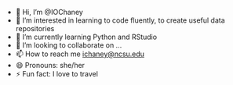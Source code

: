 - 👋 Hi, I’m @IOChaney
- 👀 I’m interested in learning to code fluently, to create useful data repositories
- 🌱 I’m currently learning Python and RStudio
- 💞️ I’m looking to collaborate on ...
- 📫 How to reach me ichaney@ncsu.edu
- 😄 Pronouns: she/her
- ⚡ Fun fact: I love to travel

<!---
IOChaney/IOChaney is a ✨ special ✨ repository because its `README.md` (this file) appears on your GitHub profile.
You can click the Preview link to take a look at your changes.
--->
